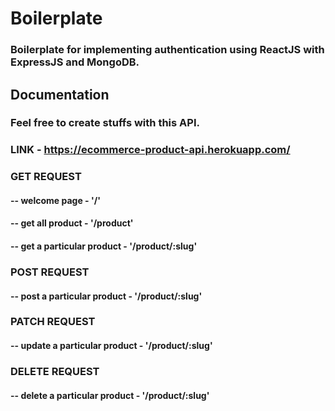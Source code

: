 # Boilerplate

### Boilerplate for implementing authentication using ReactJS with ExpressJS and MongoDB.

## Documentation

### Feel free to create stuffs with this API.

### LINK - https://ecommerce-product-api.herokuapp.com/

### GET REQUEST

#### -- welcome page - '/'

#### -- get all product - '/product'

#### -- get a particular product - '/product/:slug'

### POST REQUEST

#### -- post a particular product - '/product/:slug'

### PATCH REQUEST

#### -- update a particular product - '/product/:slug'

### DELETE REQUEST

#### -- delete a particular product - '/product/:slug'
